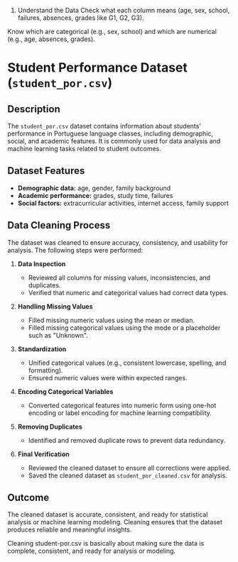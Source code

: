 1. Understand the Data
Check what each column means (age, sex, school, failures, absences, grades like G1, G2, G3).

Know which are categorical (e.g., sex, school) and which are numerical (e.g., age, absences, grades).

# Student Performance Dataset (`student_por.csv`)

## Description
The `student_por.csv` dataset contains information about students’ performance in Portuguese language classes, including demographic, social, and academic features. It is commonly used for data analysis and machine learning tasks related to student outcomes.

## Dataset Features
- **Demographic data:** age, gender, family background
- **Academic performance:** grades, study time, failures
- **Social factors:** extracurricular activities, internet access, family support

## Data Cleaning Process
The dataset was cleaned to ensure accuracy, consistency, and usability for analysis. The following steps were performed:

1. **Data Inspection**
   - Reviewed all columns for missing values, inconsistencies, and duplicates.
   - Verified that numeric and categorical values had correct data types.

2. **Handling Missing Values**
   - Filled missing numeric values using the mean or median.
   - Filled missing categorical values using the mode or a placeholder such as "Unknown".

3. **Standardization**
   - Unified categorical values (e.g., consistent lowercase, spelling, and formatting).
   - Ensured numeric values were within expected ranges.

4. **Encoding Categorical Variables**
   - Converted categorical features into numeric form using one-hot encoding or label encoding for machine learning compatibility.

5. **Removing Duplicates**
   - Identified and removed duplicate rows to prevent data redundancy.

6. **Final Verification**
   - Reviewed the cleaned dataset to ensure all corrections were applied.
   - Saved the cleaned dataset as `student_por_cleaned.csv` for analysis.

## Outcome
The cleaned dataset is accurate, consistent, and ready for statistical analysis or machine learning modeling. Cleaning ensures that the dataset produces reliable and meaningful insights.

Cleaning student-por.csv is basically about making sure the data is complete, consistent, and ready for analysis or modeling.

